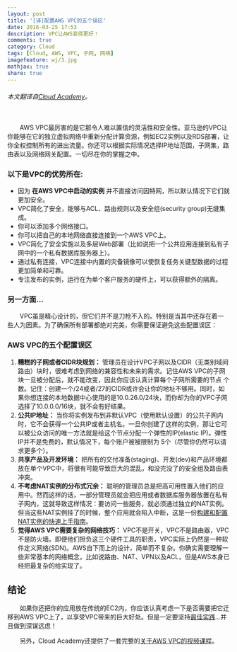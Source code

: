 ```yaml
---
layout: post
title: '[译]配置AWS VPC的五个误区'
date: 2016-03-25 17:53
description: VPC让AWS变得更好！
comments: true
category: Cloud
tags: [Cloud, AWS, VPC, 子网, 网络]
imagefeature: wj/3.jpg
mathjax: true
share: true
---
```

###### 本文翻译自[Cloud Academy](http://cloudacademy.com/blog/aws-vpc-configuration-five-kick-yourself-mistakes/)。

<br/>
&emsp;&emsp;AWS VPC最厉害的是它那令人难以置信的灵活性和安全性。亚马逊的VPC让你能够在它的独立虚拟网络中重新分配计算资源，例如EC2实例以及RDS部署，让你全权控制所有的进出流量。你还可以根据实际情况选择IP地址范围，子网集，路由表以及网络网关配置。一切尽在你的掌握之中。

<!--more-->

### 以下是VPC的优势所在:

- 因为 __在AWS VPC中启动的实例__ 并不直接访问因特网，所以默认情况下它们就更加安全。
- VPC简化了安全，能够与ACL、路由规则以及安全组(security group)无缝集成。
- 你可以添加多个网络接口。
- 你可以把自己的本地网络直接连接到一个AWS VPC上。
- VPC简化了安全实施以及多层Web部署（比如说把一个公共应用连接到私有子网中的一个私有数据库服务器上）。
- 通过私有连接，VPC连接中内置的灾备镜像可以使恢复任务关键型数据的过程更加简单和可靠。
- 专注发布的实例，运行在为单个客户服务的硬件上，可以获得额外的隔离。

### __另一方面...__
&emsp;&emsp;VPC虽是精心设计的，但它们并不是刀枪不入的。特别是当其中还存在着一些人为因素。为了确保所有部署都绝对完美，你需要保证避免这些配置误区：

### __AWS VPC的五个配置误区__

1. __糟糕的子网或者CIDR块规划：__ 管理员在设计VPC子网以及CIDR（无类别域间路由）块时，很难考虑到网络的兼容性和未来的需求。记住AWS VPC的子网块一旦被分配后，就不能改变，因此你应该认真计算每个子网所需要的节点 个数。记住：创建一个/24或者/27的CIDR或许会让你的地址不够用。同时，如果你想连接的本地数据中心使用的是10.0.26.0/24块，而你却为你的VPC子网选择了10.0.0.0/16块，就不会有好结果。
2. __公共IP地址：__ 当你将实例发布到非默认VPC（使用默认设置）的公共子网内时，它不会获得一个公共IP或者主机名。一旦你创建了这样的实例，那让它可以被公众访问的唯一方法就是给这个节点分配一个弹性的IP(elastic IP)。弹性IP并不是免费的，默认情况下，每个账户被被限制为 5个（尽管你仍然可以请求更多个）。
3. __共享产品及开发环境：__ 把所有的交付准备(staging)、开发(dev)和产品环境都放在单个VPC中，将很有可能导致巨大的混乱，和没完没了的安全组及路由表冲突。
4. __不考虑NAT实例的分布式冗余：__ 聪明的管理员总是把高可用性置入他们的应用中。然而这样的话，一部分管理员就会把应用或者数据库服务器放置在私有子网内，这就导致这样情况：要访问一些服务，就必须通过独立的NAT实例。但当这些NAT实例挂了的时候，整个应用就会陷入中断，这是一份[构建和配置NAT实例的快速上手指南](https://cloudacademy.com/amazon-web-services/amazon-vpc-networking-course/build-and-configure-a-nat-instance.html)。
5. __觉得AWS VPC需要复杂的网络技巧：__ VPC不是开关，VPC不是路由器，VPC不是防火墙。即便他们担负这三个硬件工具的职责，VPC实际上仍然是一种软件定义网络(SDN)。AWS自下而上的设计，简单而不复杂。你确实需要理解一些非常基本的网络概念，比如说路由、NAT、VPN以及ACL，但是AWS本身已经把最复杂的给实现了。

## 结论
&emsp;&emsp;如果你还把你的应用放在传统的EC2内，你应该认真考虑一下是否需要把它迁移到AWS VPC上了，以享受VPC带来的巨大好处。但是一定要坚持[最佳实践](http://docs.aws.amazon.com/AmazonVPC/latest/UserGuide/VPC_Introduction.html)...并且做到深谋远虑！

&emsp;&emsp;另外，Cloud Academy还提供了一套完整的[关于AWS VPC的视频课程](https://cloudacademy.com/amazon-web-services/understanding-vpc-course/)。
